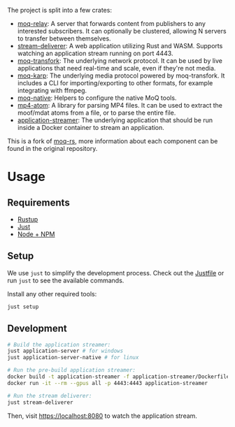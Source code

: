 The project is split into a few crates:

-   [moq-relay](moq-relay): A server that forwards content from publishers to any interested subscribers. It can optionally be clustered, allowing N servers to transfer between themselves.
-   [stream-deliverer](stream-deliverer): A web application utilizing Rust and WASM. Supports watching an application stream running on port 4443.
-   [moq-transfork](moq-transfork): The underlying network protocol. It can be used by live applications that need real-time and scale, even if they're not media.
-   [moq-karp](moq-karp): The underlying media protocol powered by moq-transfork. It includes a CLI for importing/exporting to other formats, for example integrating with ffmpeg.
-   [moq-native](moq-native): Helpers to configure the native MoQ tools.
-   [mp4-atom](mp4-atom): A library for parsing MP4 files. It can be used to extract the moof/mdat atoms from a file, or to parse the entire file.
-   [application-streamer](application-streamer): The underlying application that should be run inside a Docker container to stream an application.

This is a fork of [moq-rs](https://github.com/kixelated/moq-rs), more information about each component can be found in the original repository.

# Usage
## Requirements
- [Rustup](https://www.rust-lang.org/tools/install)
- [Just](https://github.com/casey/just?tab=readme-ov-file#installation)
- [Node + NPM](https://nodejs.org/)

## Setup
We use `just` to simplify the development process.
Check out the [Justfile](justfile) or run `just` to see the available commands.

Install any other required tools:
```sh
just setup
```

## Development

```sh
# Build the application streamer:
just application-server # for windows
just application-server-native # for linux
```

```sh
# Run the pre-build application streamer:
docker build -t application-streamer -f application-streamer/Dockerfile .
docker run -it --rm --gpus all -p 4443:4443 application-streamer
```

```sh
# Run the stream deliverer:
just stream-deliverer
```

Then, visit [https://localhost:8080](localhost:8080) to watch the application stream.